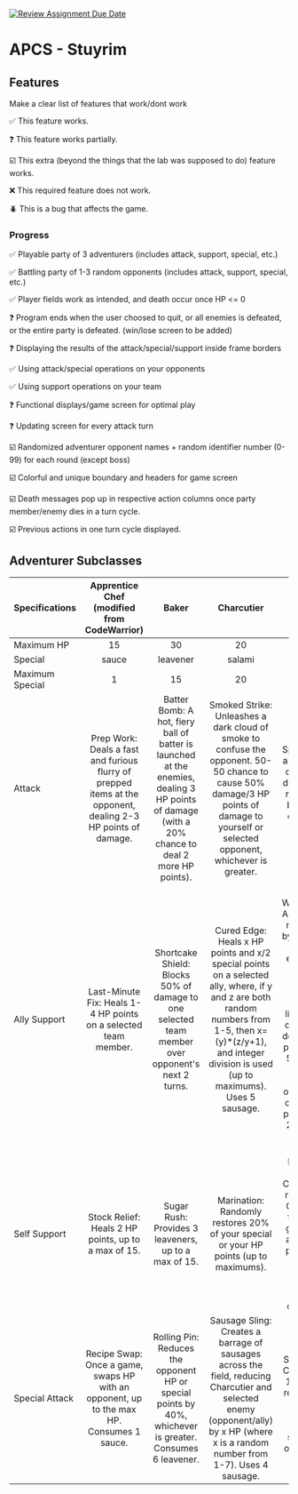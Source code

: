 [![Review Assignment Due Date](https://classroom.github.com/assets/deadline-readme-button-22041afd0340ce965d47ae6ef1cefeee28c7c493a6346c4f15d667ab976d596c.svg)](https://classroom.github.com/a/KprAwj1n)
# APCS - Stuyrim

## Features

Make a clear list of features that work/dont work

:white_check_mark: This feature works.

:question: This feature works partially.

:ballot_box_with_check: This extra (beyond the things that the lab was supposed to do) feature works.

:x: This required feature does not work.

:beetle: This is a bug that affects the game.

### Progress

:white_check_mark: Playable party of 3 adventurers (includes attack, support, special, etc.)

:white_check_mark: Battling party of 1-3 random opponents (includes attack, support, special, etc.)

:white_check_mark: Player fields work as intended, and death occur once HP <= 0

:question: Program ends when the user choosed to quit, or all enemies is defeated, or the entire party is defeated. (win/lose screen to be added)

:question: Displaying the results of the attack/special/support inside frame borders

:white_check_mark: Using attack/special operations on your opponents

:white_check_mark: Using support operations on your team

:question: Functional displays/game screen for optimal play

:question: Updating screen for every attack turn

:ballot_box_with_check: Randomized adventurer opponent names + random identifier number (0-99) for each round (except boss)

:ballot_box_with_check: Colorful and unique boundary and headers for game screen

:ballot_box_with_check: Death messages pop up in respective action columns once party member/enemy dies in a turn cycle.

:ballot_box_with_check: Previous actions in one turn cycle displayed.
## Adventurer Subclasses

| Specifications | Apprentice Chef (modified from CodeWarrior) |   Baker  | Charcutier | Boss  |
| :------------------- | :----------: | :----------: | :----------: | :--------: |
| Maximum HP             | 15      | 30       | 20| 40 |
| Special            | sauce      | leavener     | salami |  salt |
| Maximum Special | 1 | 15 | 20 | 25|
| Attack               | Prep Work: Deals a fast and furious flurry of prepped items at the opponent, dealing 2-3 HP points of damage. | Batter Bomb: A hot, fiery ball of batter is launched at the enemies, dealing 3 HP points of damage (with a 20% chance to deal 2 more HP points). | Smoked Strike: Unleashes a dark cloud of smoke to confuse the opponent. 50-50 chance to cause 50% damage/3 HP points of damage to yourself or selected opponent, whichever is greater. | Hot Oil Spill: Deals a total loss of 10 HP, distributed randomly between enemies and the party. |
| Ally Support | Last-Minute Fix: Heals 1-4 HP points on a selected team member. | Shortcake Shield: Blocks 50% of damage to one selected team member over opponent's next 2 turns. | Cured Edge: Heals x HP points and x/2 special points on a selected ally, where, if y and z are both random numbers from 1-5, then x=(y)*(z/y+1), and integer division is used (up to maximums). Uses 5 sausage.| Beef Wellington: Ally food is reviewed by Gordon. For enemies, 50-50 chance that Gordon likes their dish. If he does, 5 HP points and 5 special are gained; otherwise, only 2 HP points and 2 special are gained.|
| Self Support | Stock Relief: Heals 2 HP points, up to a max of 15. | Sugar Rush: Provides 3 leaveners, up to a max of 15. | Marination: Randomly restores 20% of your special or your HP points (up to maximums). | Michelin Star: Celebrities reviewing Gordon's food will gift 7 salt and 5 HP points, or give nothing (each 50/50 chance).|
| Special Attack | Recipe Swap: Once a game, swaps HP with an opponent, up to the max HP. Consumes 1 sauce. | Rolling Pin: Reduces the opponent HP or special points by 40%, whichever is greater. Consumes 6 leavener. | Sausage Sling: Creates a barrage of sausages across the field, reducing Charcutier and selected enemy (opponent/ally) by x HP (where x is a random number from 1-7). Uses 4 sausage. | Idiot Sandwich: Consumes 12 salt to remove all special points from selected opponent. |
